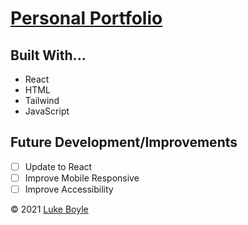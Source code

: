# [Personal Portfolio](https://lmboyle.github.io/)

## Built With...
* React
* HTML
* Tailwind
* JavaScript

## Future Development/Improvements
- [ ] Update to React
- [ ] Improve Mobile Responsive
- [ ] Improve Accessibility

&copy; 2021 [Luke Boyle](https://lmboyle.github.io/)
